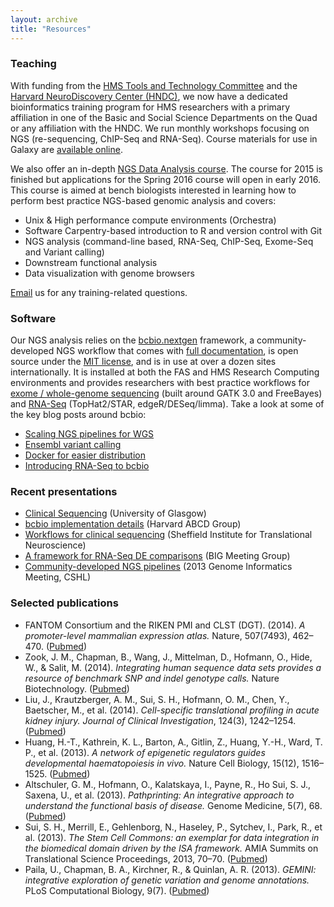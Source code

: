 ```yaml
---
layout: archive
title: "Resources"
---
```


### Teaching

With funding from the [HMS Tools and Technology Committee](http://hms.harvard.edu/departments/tools-and-technology) and the [Harvard NeuroDiscovery Center (HNDC)](http://www.neurodiscovery.harvard.edu/), we now have a dedicated bioinformatics training program for HMS researchers with a primary affiliation in one of the Basic and Social Science Departments on the Quad or any affiliation with the HNDC. We run monthly workshops focusing on NGS (re-sequencing, ChIP-Seq and RNA-Seq). Course materials for use in Galaxy are [available online](http://hbc.github.io/ngs-workshops/). 

We also offer an in-depth [NGS Data Analysis course](https://wiki.harvard.edu/confluence/display/hbctraining/NGS+Data+Analysis+Course,+Spring+2015#NGSDataAnalysisCourse,Spring2015-AppReq). The course for 2015 is finished but applications for the Spring 2016 course will open in early 2016. This course is aimed at bench biologists interested in learning how to perform best practice NGS-based genomic analysis and covers:

* Unix & High performance compute environments (Orchestra)
* Software Carpentry-based introduction to R and version control with Git
* NGS analysis (command-line based, RNA-Seq, ChIP-Seq, Exome-Seq and Variant calling)
* Downstream functional analysis
* Data visualization with genome browsers

[Email](mailto:hbctraining@hsph.harvard.edu) us for any training-related questions.


### Software

Our NGS analysis relies on the [bcbio.nextgen](https://github.com/chapmanb/bcbio-nextgen) framework, a community-developed NGS workflow that comes with [full documentation](https://bcbio-nextgen.readthedocs.org/en/latest/), is open source under the [MIT license](http://opensource.org/licenses/mit-license.html), and is in use at over a dozen sites internationally. It is installed at both the FAS and HMS Research Computing environments and provides researchers with best practice workflows for [exome / whole-genome sequencing](https://bcbio-nextgen.readthedocs.org/en/latest/contents/pipelines.html#variant-calling) (built around GATK 3.0 and FreeBayes) and [RNA-Seq](https://bcbio-nextgen.readthedocs.org/en/latest/contents/pipelines.html#rna-seq) (TopHat2/STAR, edgeR/DESeq/limma). Take a look at some of the key blog posts around bcbio:

* [Scaling NGS pipelines for WGS](https://bcbio.wordpress.com/2013/05/22/scaling-variant-detection-pipelines-for-whole-genome-sequencing-analysis/)
* [Ensembl variant calling](https://bcbio.wordpress.com/2013/10/21/updated-comparison-of-variant-detection-methods-ensemble-freebayes-and-minimal-bam-preparation-pipelines/)
* [Docker for easier distribution](https://bcbio.wordpress.com/)
* [Introducing RNA-Seq to bcbio](http://spliced.ghost.io/automated-comparison-of-rna-seq-differential-expression-calls/)


### Recent presentations

* [Clinical Sequencing](https://dl.dropboxusercontent.com/u/407047/Work/Presentations/20140503%20Glasgow%20Clinical%20Sequencing.pdf) (University of Glasgow)
* [bcbio implementation details](https://github.com/chapmanb/bcbb/raw/master/talks/abcd2014_bcbio_nextgen/chapman_bcbio.pdf) (Harvard ABCD Group)
* [Workflows for clinical sequencing](https://dl.dropboxusercontent.com/u/407047/Work/Presentations/20140218%20Sheffield%20NGS%20in%20Public%20Health.pdf) (Sheffield Institute for
Translational Neuroscience)
* [A framework for RNA-Seq DE comparisons](https://dl.dropboxusercontent.com/u/407047/Work/Presentations/20140200%20BIG-meeting-feb-2014.pdf) (BIG Meeting Group)
* [Community-developed NGS pipelines](https://dl.dropboxusercontent.com/u/407047/Work/Presentations/20131102%20CSHL%20Genome%20Informatics/20131101%20CSHL%20GI2013%20bcbio.pdf) (2013 Genome Informatics Meeting, CSHL)


### Selected publications

* FANTOM Consortium and the RIKEN PMI and CLST (DGT). (2014). _A promoter-level mammalian expression atlas._ Nature, 507(7493), 462–470. ([Pubmed](http://www.ncbi.nlm.nih.gov/pubmed/24670764))
* Zook, J. M., Chapman, B., Wang, J., Mittelman, D., Hofmann, O., Hide, W., & Salit, M. (2014). _Integrating human sequence data sets provides a resource of benchmark SNP and indel genotype calls._ Nature Biotechnology. ([Pubmed](http://www.ncbi.nlm.nih.gov/pubmed/24531798))
* Liu, J., Krautzberger, A. M., Sui, S. H., Hofmann, O. M., Chen, Y., Baetscher, M., et al. (2014). _Cell-specific translational profiling in acute kidney injury. Journal of Clinical Investigation_, 124(3), 1242–1254. ([Pubmed](http://www.ncbi.nlm.nih.gov/pubmed/24569379))
* Huang, H.-T., Kathrein, K. L., Barton, A., Gitlin, Z., Huang, Y.-H., Ward, T. P., et al. (2013). _A network of epigenetic regulators guides developmental haematopoiesis in vivo._ Nature Cell Biology, 15(12), 1516–1525. ([Pubmed](http://www.ncbi.nlm.nih.gov/pubmed/24240475))
* Altschuler, G. M., Hofmann, O., Kalatskaya, I., Payne, R., Ho Sui, S. J., Saxena, U., et al. (2013). _Pathprinting: An integrative approach to understand the functional basis of disease._ Genome Medicine, 5(7), 68. ([Pubmed](http://www.ncbi.nlm.nih.gov/pubmed/23890051))
* Sui, S. H., Merrill, E., Gehlenborg, N., Haseley, P., Sytchev, I., Park, R., et al. (2013). _The Stem Cell Commons: an exemplar for data integration in the biomedical domain driven by the ISA framework._ AMIA Summits on Translational Science Proceedings, 2013, 70–70. ([Pubmed](http://www.ncbi.nlm.nih.gov/pubmed/24303302))
* Paila, U., Chapman, B. A., Kirchner, R., & Quinlan, A. R. (2013). _GEMINI: integrative exploration of genetic variation and genome annotations._ PLoS Computational Biology, 9(7). ([Pubmed](http://www.ncbi.nlm.nih.gov/pubmed/23874191))




